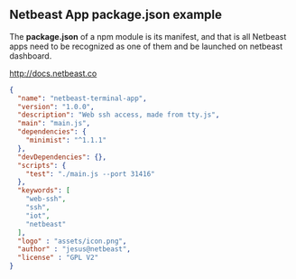 ## Netbeast App package.json example

The **package.json** of a npm module is its manifest, and that is all Netbeast apps need to be recognized as one of them
and be launched on netbeast dashboard.

http://docs.netbeast.co

```json
{
  "name": "netbeast-terminal-app",
  "version": "1.0.0",
  "description": "Web ssh access, made from tty.js",
  "main": "main.js",
  "dependencies": {
    "minimist": "^1.1.1"
  },
  "devDependencies": {},
  "scripts": {
    "test": "./main.js --port 31416"
  },
  "keywords": [
    "web-ssh",
    "ssh",
    "iot",
    "netbeast"
  ],
  "logo" : "assets/icon.png",
  "author" : "jesus@netbeast",
  "license" : "GPL V2"
}

```
